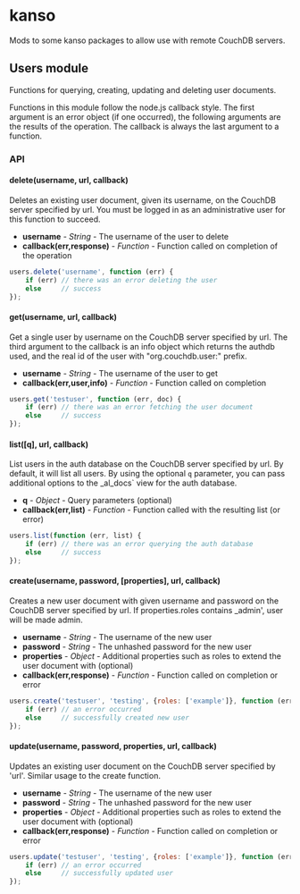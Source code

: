 kanso
=====

Mods to some kanso packages to allow use with remote CouchDB servers.


## Users module

Functions for querying, creating, updating and deleting user documents.

Functions in this module follow the node.js callback style. The first
argument is an error object (if one occurred), the following arguments are
the results of the operation. The callback is always the last argument to a
function.


### API


#### delete(username, url, callback)

Deletes an existing user document, given its username, on the CouchDB server specified by url. You
must be logged in as an administrative user for this function
to succeed.

* __username__ - _String_ - The username of the user to delete
* __callback(err,response)__ - _Function_ - Function called on completion of the operation

```javascript
users.delete('username', function (err) {
    if (err) // there was an error deleting the user
    else     // success
});
```


#### get(username, url, callback)

Get a single user by username on the CouchDB server specified by url.  The third argument to the callback is an info
object which returns the authdb used, and the real id of the user with
"org.couchdb.user:" prefix.

* __username__ - _String_ - The username of the user to get
* __callback(err,user,info)__ - _Function_ - Function called on completion

```javascript
users.get('testuser', function (err, doc) {
    if (err) // there was an error fetching the user document
    else     // success
});
```


#### list([q], url, callback)

List users in the auth database on the CouchDB server specified by url.  By default, it will list all users.
By using the optional `q` parameter, you can pass additional options to the
\_al\_docs` view for the auth database.

* __q__ - _Object_ - Query parameters (optional)
* __callback(err,list)__ - _Function_ - Function called with the resulting list (or error)

```javascript
users.list(function (err, list) {
    if (err) // there was an error querying the auth database
    else     // success
});
```


#### create(username, password, [properties], url, callback)

Creates a new user document with given username and password on the CouchDB server specified by url.
If properties.roles contains \_admin', user will be made admin.

* __username__ - _String_ - The username of the new user
* __password__ - _String_ - The unhashed password for the new user
* __properties__ - _Object_ - Additional properties such as roles to extend the user document with (optional)
* __callback(err,response)__ - _Function_ - Function called on completion or error

```javascript
users.create('testuser', 'testing', {roles: ['example']}, function (err) {
    if (err) // an error occurred
    else     // successfully created new user
});
```


#### update(username, password, properties, url, callback)

Updates an existing user document on the CouchDB server specified by 'url'. Similar usage to the create function.

* __username__ - _String_ - The username of the new user
* __password__ - _String_ - The unhashed password for the new user
* __properties__ - _Object_ - Additional properties such as roles to extend the user document with (optional)
* __callback(err,response)__ - _Function_ - Function called on completion or error

```javascript
users.update('testuser', 'testing', {roles: ['example']}, function (err) {
    if (err) // an error occurred
    else     // successfully updated user
});
```
